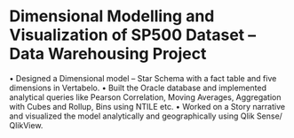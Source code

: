 # Dimensional Modelling and Visualization of SP500 Dataset – Data Warehousing Project
• Designed a Dimensional model – Star Schema with a fact table and five dimensions in Vertabelo.
• Built the Oracle database and implemented analytical queries like Pearson Correlation, Moving Averages, Aggregation with Cubes and Rollup, Bins using NTILE etc.
• Worked on a Story narrative and visualized the model analytically and geographically using Qlik Sense/ QlikView.
